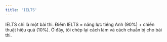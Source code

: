 ```yaml
---
title: 'IELTS'
---
```


IELTS chỉ là một bài thi. Điểm IELTS = năng lực tiếng Anh (90%) + chiến thuật hiệu quả (10%). Ở đây, tôi chép lại cách làm và cách chuẩn bị cho bài thi.
